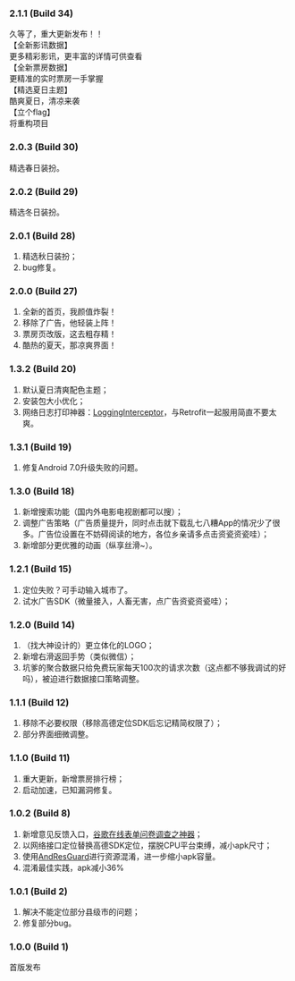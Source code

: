 ### 2.1.1 (Build 34)
久等了，重大更新发布！！  
【全新影讯数据】  
更多精彩影讯，更丰富的详情可供查看  
【全新票房数据】  
更精准的实时票房一手掌握  
【精选夏日主题】  
酷爽夏日，清凉来袭  
【立个flag】  
将重构项目

### 2.0.3 (Build 30)
精选春日装扮。

### 2.0.2 (Build 29)
精选冬日装扮。

### 2.0.1 (Build 28)
1. 精选秋日装扮；
2. bug修复。

### 2.0.0 (Build 27)
1. 全新的首页，我颜值炸裂！
2. 移除了广告，他轻装上阵！
3. 票房页改版，这去粗存精！
4. 酷热的夏天，那凉爽界面！

### 1.3.2 (Build 20)
1. 默认夏日清爽配色主题；
2. 安装包大小优化；
3. 网络日志打印神器：[LoggingInterceptor](https://github.com/ihsanbal/LoggingInterceptor)，与Retrofit一起服用简直不要太爽。

### 1.3.1 (Build 19)
1. 修复Android 7.0升级失败的问题。

### 1.3.0 (Build 18)
1. 新增搜索功能（国内外电影电视剧都可以搜）；
2. 调整广告策略（广告质量提升，同时点击就下载乱七八糟App的情况少了很多。广告位设置在不妨碍阅读的地方，各位乡亲请多点击资瓷资瓷哇）；
3. 新增部分更优雅的动画（纵享丝滑~）。

### 1.2.1 (Build 15)
1. 定位失败？可手动输入城市了。
2. 试水广告SDK（微量接入，人畜无害，点广告资瓷资瓷哇）；

### 1.2.0 (Build 14)
1. （找大神设计的）更立体化的LOGO；
2. 新增右滑返回手势（类似微信）；
3. 坑爹的聚合数据只给免费玩家每天100次的请求次数（这点都不够我调试的好吗），被迫进行数据接口策略调整。

### 1.1.1 (Build 12)
1. 移除不必要权限（移除高德定位SDK后忘记精简权限了）；
2. 部分界面细微调整。

### 1.1.0 (Build 11)
1. 重大更新，新增票房排行榜；
2. 启动加速，已知漏洞修复。

### 1.0.2 (Build 8)
1. 新增意见反馈入口，[谷歌在线表单问卷调查之神器](https://docs.google.com/forms/d/1cP5G5lfikMCK3YmZH8zOwQX_rr0cFjN5g3FamYNrhGw/edit?usp=drive_web)；
2. 以网络接口定位替换高德SDK定位，摆脱CPU平台束缚，减小apk尺寸；
3. 使用[AndResGuard](https://github.com/shwenzhang/AndResGuard)进行资源混淆，进一步缩小apk容量。
4. 混淆最佳实践，apk减小36%

### 1.0.1 (Build 2)
1. 解决不能定位部分县级市的问题；
2. 修复部分bug。

### 1.0.0 (Build 1)
首版发布
